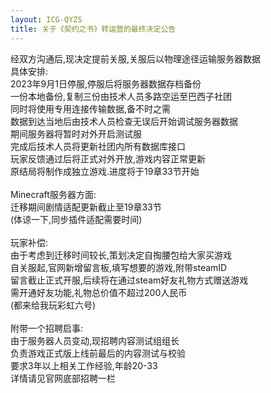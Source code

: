 ```yaml
---
layout: ICG-QYZS
title: 关于《契约之书》转运营的最终决定公告
---
```


经双方沟通后,现决定提前关服,关服后以物理途径运输服务器数据<br>
具体安排:<br>
2023年9月1日停服,停服后将服务器数据存档备份<br>
一份本地备份,复制三份由技术人员多路空运至巴西子社团<br>
同时将使用专用连接传输数据,备不时之需<br>
数据到达当地后由技术人员检查无误后开始调试服务器数据<br>
期间服务器将暂时对外开启测试服<br>
完成后技术人员将更新社团内所有数据库接口<br>
玩家反馈通过后将正式对外开放,游戏内容正常更新<br>
原结局将制作成独立游戏.进度将于19章33节开始<br>
<br>
Minecraft服务器方面:<br>
迁移期间剧情适配更新截止至19章33节<br>
(体谅一下,同步插件适配需要时间)<br>
<br>
玩家补偿:<br>
由于考虑到迁移时间较长,策划决定自掏腰包给大家买游戏<br>
自关服起,官网新增留言板,填写想要的游戏,附带steamID<br>
留言截止正式开服,后续将在通过steam好友礼物方式赠送游戏<br>
需开通好友功能,礼物总价值不超过200人民币<br>
(都来给我玩彩虹六号)<br>
<br>
附带一个招聘启事:<br>
由于服务器人员变动,现招聘内容测试组组长<br>
负责游戏正式版上线前最后的内容测试与校验<br>
要求3年以上相关工作经验,年龄20-33<br>
详情请见官网底部招聘一栏<br>